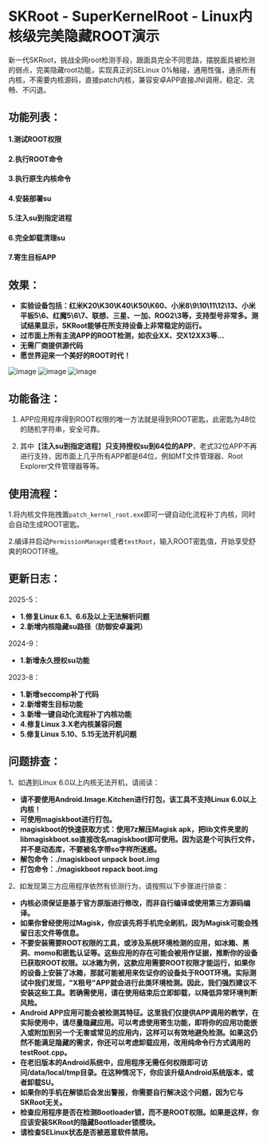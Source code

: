 # SKRoot - SuperKernelRoot - Linux内核级完美隐藏ROOT演示
新一代SKRoot，挑战全网root检测手段，跟面具完全不同思路，摆脱面具被检测的弱点，完美隐藏root功能，实现真正的SELinux 0%触碰，通用性强，通杀所有内核，不需要内核源码，直接patch内核，兼容安卓APP直接JNI调用，稳定、流畅、不闪退。
## 功能列表：
#### 1.测试ROOT权限
#### 2.执行ROOT命令
#### 3.执行原生内核命令
#### 4.安装部署su
#### 5.注入su到指定进程
#### 6.完全卸载清理su
#### 7.寄生目标APP

## 效果：
* **实验设备包括：红米K20\K30\K40\K50\K60、小米8\9\10\11\12\13、小米平板5\6、红魔5\6\7、联想、三星、一加、ROG2\3等，支持型号非常多。测试结果显示，SKRoot能够在所支持设备上非常稳定的运行。**
* **过市面上所有主流APP的ROOT检测，如农业XX、交X12XX3等...**
* **无需厂商提供源代码**
* **愿世界迎来一个美好的ROOT时代！**

![image](https://github.com/abcz316/linuxKernelRoot/blob/master/ScreenCap/1.png)
![image](https://github.com/abcz316/linuxKernelRoot/blob/master/ScreenCap/3.png)
![image](https://github.com/abcz316/linuxKernelRoot/blob/master/ScreenCap/4.png)

## 功能备注：
1. APP应用程序得到ROOT权限的唯一方法就是得到ROOT密匙，此密匙为48位的随机字符串，安全可靠。

2. 其中【**注入su到指定进程**】**只支持授权su到64位的APP**，老式32位APP不再进行支持，因市面上几乎所有APP都是64位，例如MT文件管理器、Root Explorer文件管理器等等。

## 使用流程：
1.将内核文件拖拽置`patch_kernel_root.exe`即可一键自动化流程补丁内核，同时会自动生成ROOT密匙。

2.编译并启动`PermissionManager`或者`testRoot`，输入ROOT密匙值，开始享受舒爽的ROOT环境。

## 更新日志：

2025-5：
  * **1.修复Linux 6.1、6.6及以上无法解析问题**
  * **2.新增内核隐藏su路径（防御安卓漏洞）**
  
2024-9：
  * **1.新增永久授权su功能**

2023-8：
  * **1.新增seccomp补丁代码**
  * **2.新增寄生目标功能**
  * **3.新增一键自动化流程补丁内核功能**
  * **4.修复Linux 3.X老内核兼容问题**
  * **5.修复Linux 5.10、5.15无法开机问题**

## 问题排查：
1、如遇到Linux 6.0以上内核无法开机，请阅读：
* **请不要使用Android.Image.Kitchen进行打包，该工具不支持Linux 6.0以上内核！**
* **可使用magiskboot进行打包。**
* **magiskboot的快速获取方式：使用7z解压Magisk apk，把lib文件夹里的libmagiskboot.so直接改名magiskboot即可使用。因为这是个可执行文件，并不是动态库，不要被名字带so字样所迷惑。**
* **解包命令：./magiskboot unpack boot.img**
* **打包命令：./magiskboot repack boot.img**

2、如发现第三方应用程序依然有侦测行为，请按照以下步骤进行排查：
* **内核必须保证是基于官方原版进行修改，而非自行编译或使用第三方源码编译。**
* **如果你曾经使用过Magisk，你应该先将手机完全刷机，因为Magisk可能会残留日志文件等信息。**
* **不要安装需要ROOT权限的工具，或涉及系统环境检测的应用，如冰箱、黑洞、momo和密匙认证等。这些应用的存在可能会被用作证据，推断你的设备已获取ROOT权限。以冰箱为例，这款应用需要ROOT权限才能运行，如果你的设备上安装了冰箱，那就可能被用来佐证你的设备处于ROOT环境。实际测试中我们发现，"X租号"APP就会进行此类环境检测。因此，我们强烈建议不安装这些工具。若确需使用，请在使用结束后立即卸载，以降低异常环境判断风险。**
* **Android APP应用可能会被检测其特征。这里我们仅提供APP调用的教学，在实际使用中，请尽量隐藏应用。可以考虑使用寄生功能，即将你的应用功能嵌入或附加到另一个无害或常见的应用内，这样可以有效地避免检测。如果这仍然不能满足隐藏的需求，你还可以考虑卸载应用，改用纯命令行方式调用的testRoot.cpp。**
* **在老旧版本的Android系统中，应用程序无需任何权限即可访问/data/local/tmp目录。在这种情况下，你应该升级Android系统版本，或者卸载SU。**
* **如果你的手机在解锁后会发出警报，你需要自行解决这个问题，因为它与SKRoot无关。**
* **检查应用程序是否在检测Bootloader锁，而不是ROOT权限。如果是这样，你应该安装SKRoot的隐藏Bootloader锁模块。**
* **请检查SELinux状态是否被恶意软件禁用。**
